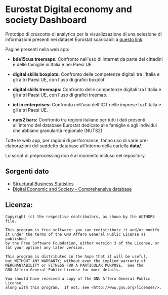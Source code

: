 # Eurostat Digital economy and society Dashboard

Prototipo di cruscotto di analytics per la visualizzazione di una selezione di informazioni presenti nei dataset Eurostat scaricabili a [questo link](https://ec.europa.eu/eurostat/web/digital-economy-and-society/data/comprehensive-database).

Pagine presenti nella web app:

- **bde15cua treemaps:** Confronto nell'uso di internet da parte dei cittadini e delle famiglie in Italia e nei Paesi UE.

- **digital skills boxplots:** Confronto delle competenze digitali tra l'Italia e gli altri Paesi UE, con l'uso di grafici boxplot.

- **digital skills treemaps:** Confronto delle competenze digitali tra l'Italia e gli altri Paesi UE, con l'uso di grafici treemap.

- **ict in enterprises:** Confronto nell'uso dell'ICT nelle imprese tra l'Italia e gli altri Paesi UE.

- **nuts2 bars:** Confronto tra regioni italiane per tutti i dati presenti all'interno del database Eurostat dedicato alle famiglie e agli individui che abbiano granularità regionale (NUTS2)


Tutte le web app, per ragioni di performance, fanno uso di varie pre-elaborazioni del suddetto database all'interno della cartella **data/**.

Lo script di preprocessing non è al momento incluso nel repository.



## Sorgenti dato
- [Structural Business Statistics](https://ec.europa.eu/eurostat/web/structural-business-statistics/data/database)
- [Digital Economic and Society - Comprehensive database](https://ec.europa.eu/eurostat/web/digital-economy-and-society/data/comprehensive-database)

## Licenza:

    Copyright (c) the respective contributors, as shown by the AUTHORS file.

    This program is free software: you can redistribute it and/or modify
    it under the terms of the GNU Affero General Public License as published
    by the Free Software Foundation, either version 3 of the License, or
    (at your option) any later version.

    This program is distributed in the hope that it will be useful,
    but WITHOUT ANY WARRANTY; without even the implied warranty of
    MERCHANTABILITY or FITNESS FOR A PARTICULAR PURPOSE.  See the
    GNU Affero General Public License for more details.

    You should have received a copy of the GNU Affero General Public License
    along with this program.  If not, see <http://www.gnu.org/licenses/>.